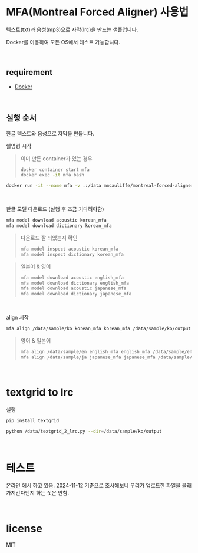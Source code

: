 # MFA(Montreal Forced Aligner) 사용법

텍스트(txt)과 음성(mp3)으로 자막(lrc)을 만드는 샘플입니다.

Docker를 이용하여 모든 OS에서 테스트 가능합니다.

<br>

## requirement

- [Docker](https://www.docker.com/)

<br>

## 실행 순서

한글 텍스트와 음성으로 자막을 만듭니다.


쉘명령 시작

> 이미 만든 container가 있는 경우
> ```sh
> docker container start mfa
> docker exec -it mfa bash
> ```

```sh
docker run -it --name mfa -v .:/data mmcauliffe/montreal-forced-aligner:latest
```

<br>

한글 모델 다운로드 (실행 후 조금 기다려야함)

```sh
mfa model download acoustic korean_mfa
mfa model download dictionary korean_mfa
```

> 다운로드 잘 되었는지 확인
> ```sh
> mfa model inspect acoustic korean_mfa
> mfa model inspect dictionary korean_mfa
> ```


> 일본어 & 영어
> ```sh
> mfa model download acoustic english_mfa
> mfa model download dictionary english_mfa
> mfa model download acoustic japanese_mfa
> mfa model download dictionary japanese_mfa
> ```

<br>

align 시작

```sh
mfa align /data/sample/ko korean_mfa korean_mfa /data/sample/ko/output
```

> 영어 & 일본어
> ```sh
> mfa align /data/sample/en english_mfa english_mfa /data/sample/en/output
> mfa align /data/sample/ja japanese_mfa japanese_mfa /data/sample/ja/output
> ```

<br>

# textgrid to lrc

실행

```sh
pip install textgrid

python /data/textgrid_2_lrc.py --dir=/data/sample/ko/output
```

<br>

# 테스트

[온라인](https://seinopsys.dev/lrc) 에서 하고 있음. 2024-11-12 기준으로 조사해보니 우리가 업로드한 파일을 몰래 가져간다던지 하는 짓은 안함.

<br>

# license
MIT